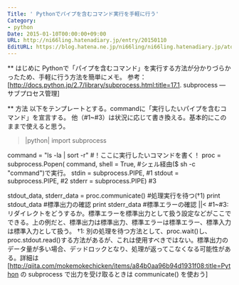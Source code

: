 ```yaml
---
Title: ' Pythonでパイプを含むコマンド実行を手軽に行う'
Category:
- python
Date: 2015-01-10T00:00:00+09:00
URL: http://ni66ling.hatenadiary.jp/entry/20150110
EditURL: https://blog.hatena.ne.jp/ni66ling/ni66ling.hatenadiary.jp/atom/entry/8454420450083715828
---
```


** はじめに
Pythonで「パイプを含むコマンド」を実行する方法が分かりづらかったため、手軽に行う方法を簡単にメモ。
参考： [http://docs.python.jp/2.7/library/subprocess.html:title=17.1. subprocess ― サブプロセス管理]

** 方法
以下をテンプレートとする。commandに「実行したいパイプを含むコマンド」を宣言する。
他（#1~#3）は状況に応じて書き換える。基本的にこのままで使えると思う。
>|python|
import subprocess

command = "ls -la | sort -r"                  #！ここに実行したいコマンドを書く！
proc = subprocess.Popen(
    command,
    shell  = True,                            #シェル経由($ sh -c "command")で実行。
    stdin  = subprocess.PIPE,                 #1
    stdout = subprocess.PIPE,                 #2
    stderr = subprocess.PIPE)                 #3

stdout_data, stderr_data = proc.communicate() #処理実行を待つ(†1)
print stdout_data  #標準出力の確認
print stderr_data  #標準エラーの確認
||<
#1~#3: リダイレクトをどうするか。標準エラーを標準出力として扱う設定などがここでできる。上の例だと、標準出力は標準出力、標準エラーは標準エラー、標準入力は標準入力として扱う。
†1: 別の処理を待つ方法として、proc.wait()し、proc.stdout.read()する方法があるが、これは使用すべきではない。標準出力のデータ量が多い場合、デッドロックとなり、処理が返ってこなくなる可能性がある。詳細は[http://qiita.com/mokemokechicken/items/a84b0aa96b94d1931f08:title=Python の subprocess で出力を受け取るときは communicate() を使おう]

